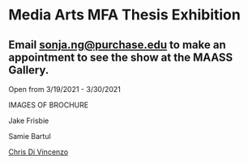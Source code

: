 # Media Arts MFA Thesis Exhibition
## Email sonja.ng@purchase.edu to make an appointment to see the show at the MAASS Gallery. 
Open from 3/19/2021 - 3/30/2021



IMAGES OF BROCHURE


Jake Frisbie

Samie Bartul

[Chris Di Vincenzo](https://chrisdivincenzo.github.io/Thesis/)
